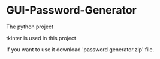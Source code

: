 # GUI-Password-Generator
The python project

tkinter is used in this project

If you want to use it download 'password generator.zip' file.
